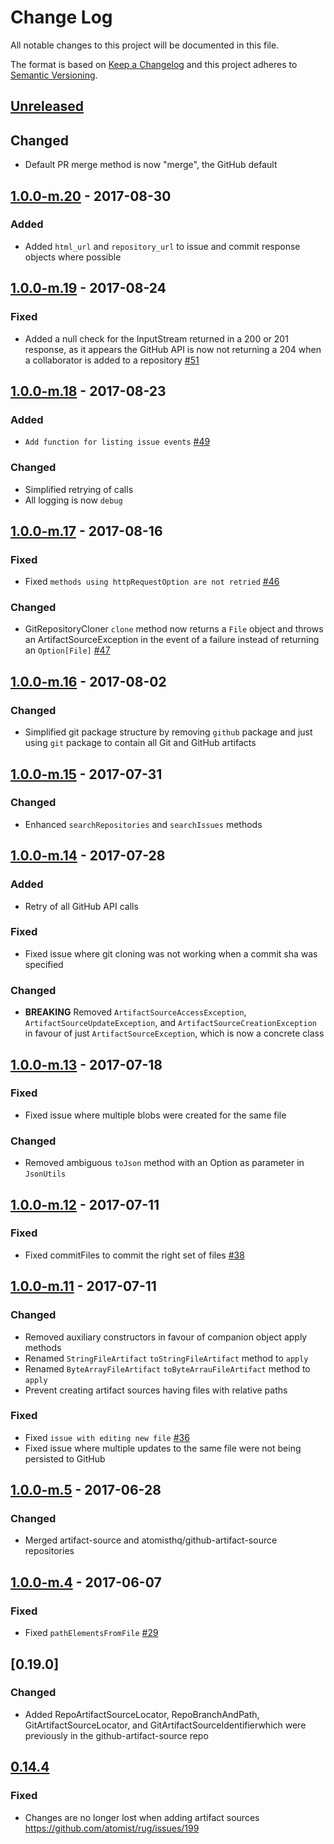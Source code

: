 # Change Log

All notable changes to this project will be documented in this file.

The format is based on [Keep a Changelog](http://keepachangelog.com/)
and this project adheres to [Semantic Versioning](http://semver.org/).

## [Unreleased][]

[Unreleased]: https://github.com/atomist/artifact-source/compare/1.0.0-m.20...HEAD

## Changed

-   Default PR merge method is now "merge", the GitHub default

## [1.0.0-m.20] - 2017-08-30

[1.0.0-m.20]: https://github.com/atomist/artifact-source/compare/1.0.0-m.19...1.0.0-m.20

### Added

-   Added `html_url` and `repository_url` to issue and commit response objects where possible

## [1.0.0-m.19] - 2017-08-24

[1.0.0-m.19]: https://github.com/atomist/artifact-source/compare/1.0.0-m.18...1.0.0-m.19

### Fixed

-   Added a null check for the InputStream returned in a 200 or 201 response, as it appears the GitHub API
    is now not returning a 204 when a collaborator is added to a repository [#51][51]
    
[51]: https://github.com/atomist/artifact-source/issues/51

## [1.0.0-m.18] - 2017-08-23

[1.0.0-m.18]: https://github.com/atomist/artifact-source/compare/1.0.0-m.17...1.0.0-m.18

### Added

-   `Add function for listing issue events` [#49][49]

[49]: https://github.com/atomist/artifact-source/issues/49

### Changed

-   Simplified retrying of calls
-   All logging is now `debug`

## [1.0.0-m.17] - 2017-08-16

[1.0.0-m.17]: https://github.com/atomist/artifact-source/compare/1.0.0-m.16...1.0.0-m.17

### Fixed

-   Fixed `methods using httpRequestOption are not retried` [#46][46]

[46]: https://github.com/atomist/artifact-source/issues/46

### Changed

-   GitRepositoryCloner `clone` method now returns a `File` object and throws an 
    ArtifactSourceException in the event of a failure instead of returning an
    `Option[File]` [#47][47]

[47]: https://github.com/atomist/artifact-source/issues/47

## [1.0.0-m.16] - 2017-08-02

[1.0.0-m.16]: https://github.com/atomist/artifact-source/compare/1.0.0-m.15...1.0.0-m.16

### Changed

-   Simplified git package structure by removing `github` package and just using `git` package
    to contain all Git and GitHub artifacts

## [1.0.0-m.15] - 2017-07-31

[1.0.0-m.15]: https://github.com/atomist/artifact-source/compare/1.0.0-m.14...1.0.0-m.15

### Changed

-   Enhanced `searchRepositories` and `searchIssues` methods

## [1.0.0-m.14] - 2017-07-28

[1.0.0-m.14]: https://github.com/atomist/artifact-source/compare/1.0.0-m.13...1.0.0-m.14

### Added
    
-   Retry of all GitHub API calls

### Fixed

-   Fixed issue where git cloning was not working when a commit sha was specified

### Changed

-   **BREAKING** Removed `ArtifactSourceAccessException`, `ArtifactSourceUpdateException`, and `ArtifactSourceCreationException`
    in favour of just `ArtifactSourceException`, which is now a concrete class

## [1.0.0-m.13] - 2017-07-18

[1.0.0-m.13]: https://github.com/atomist/artifact-source/compare/1.0.0-m.12...1.0.0-m.13

### Fixed

-   Fixed issue where multiple blobs were created for the same file

### Changed

-   Removed ambiguous `toJson` method with an Option as parameter in `JsonUtils`

## [1.0.0-m.12] - 2017-07-11

[1.0.0-m.12]: https://github.com/atomist/artifact-source/compare/1.0.0-m.11...1.0.0-m.12

### Fixed

-   Fixed commitFiles to commit the right set of files [#38][38]

[38]: https://github.com/atomist/artifact-source/issues/38

## [1.0.0-m.11] - 2017-07-11

[1.0.0-m.11]: https://github.com/atomist/artifact-source/compare/1.0.0-m.5...1.0.0-m.11

### Changed

-   Removed auxiliary constructors in favour of companion object apply methods
-   Renamed `StringFileArtifact` `toStringFileArtifact` method to `apply`
-   Renamed `ByteArrayFileArtifact` `toByteArrauFileArtifact` method to `apply`
-   Prevent creating artifact sources having files with relative paths

### Fixed

-   Fixed `issue with editing new file` [#36][36]
-   Fixed issue where multiple updates to the same file were not being persisted to GitHub

[36]: https://github.com/atomist/artifact-source/issues/36

## [1.0.0-m.5] - 2017-06-28

[1.0.0-m.5]: https://github.com/atomist/artifact-source/compare/1.0.0-m.4...1.0.0-m.5

### Changed

-   Merged artifact-source and atomisthq/github-artifact-source repositories

## [1.0.0-m.4] - 2017-06-07

[1.0.0-m.4]: https://github.com/atomist/artifact-source/compare/1.0.0-m.3...1.0.0-m.4

### Fixed

-   Fixed `pathElementsFromFile` [#29][29]

[29]: https://github.com/atomist/artifact-source/issues/29

## [0.19.0]

### Changed

-   Added RepoArtifactSourceLocator, RepoBranchAndPath, GitArtifactSourceLocator,
    and GitArtifactSourceIdentifierwhich were previously in the 
    github-artifact-source repo
    
[Unreleased]: https://github.com/atomist/artifact-source/compare/0.14.4...HEAD

## [0.14.4]

[0.14.4]: https://github.com/atomist/artifact-source/compare/0.14.3...0.14.4

### Fixed

-   Changes are no longer lost when adding artifact sources
    https://github.com/atomist/rug/issues/199
